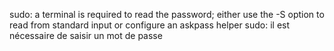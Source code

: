 sudo: a terminal is required to read the password; either use the -S option to read from standard input or configure an askpass helper
sudo: il est nécessaire de saisir un mot de passe
